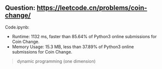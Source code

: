 ## Question: https://leetcode.cn/problems/coin-change/

Code.ipynb:
* Runtime: 1132 ms, faster than 85.64% of Python3 online submissions for Coin Change.
* Memory Usage: 15.3 MB, less than 37.89% of Python3 online submissions for Coin Change.
> dynamic programming (one dimension)

